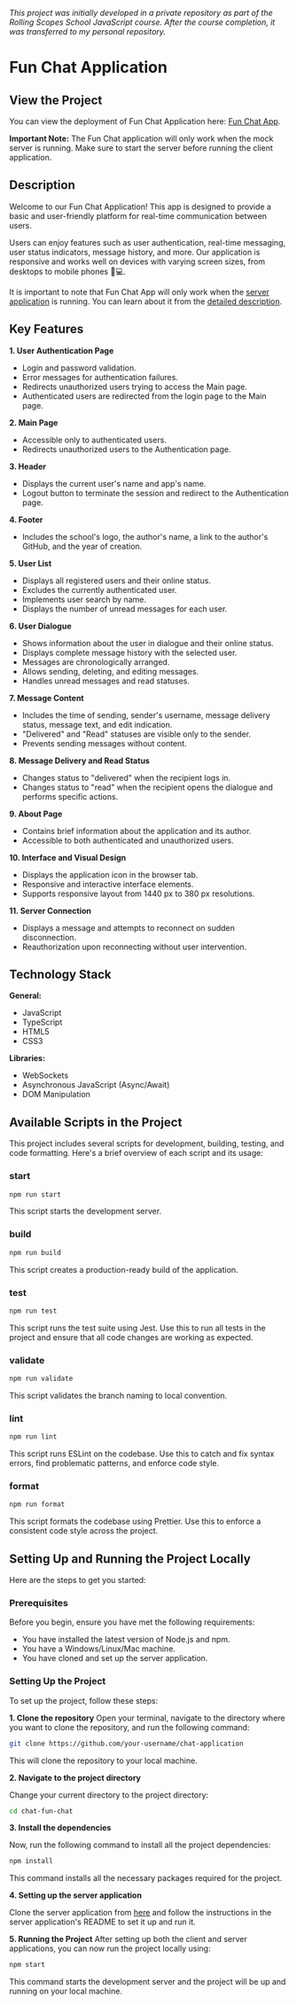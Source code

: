 *This project was initially developed in a private repository as part of the Rolling Scopes School JavaScript course. After the course completion, it was transferred to my personal repository.*

# Fun Chat Application

## View the Project
You can view the deployment of Fun Chat Application here: [Fun Chat App](https://rolling-scopes-school.github.io/chekhanadski-JSFE2023Q4/fun-chat/#/).

**Important Note:** The Fun Chat application will only work when the mock server is running. Make sure to start the server before running the client application.

## Description
Welcome to our Fun Chat Application! This app is designed to provide a basic and user-friendly platform for real-time communication between users.

Users can enjoy features such as user authentication, real-time messaging, user status indicators, message history, and more. Our application is responsive and works well on devices with varying screen sizes, from desktops to mobile phones 📱💻.

It is important to note that Fun Chat App will only work when the [server application](https://github.com/rolling-scopes-school/fun-chat-server/tree/main) is running. You can learn about it from the [detailed description](https://github.com/rolling-scopes-school/fun-chat-server/tree/main#readme).

## Key Features
**1. User Authentication Page**

- Login and password validation.
- Error messages for authentication failures.
- Redirects unauthorized users trying to access the Main page.
- Authenticated users are redirected from the login page to the Main page.

**2. Main Page**

- Accessible only to authenticated users.
- Redirects unauthorized users to the Authentication page.
  
**3. Header**

- Displays the current user's name and app's name.
- Logout button to terminate the session and redirect to the Authentication page.
  
**4. Footer**

- Includes the school's logo, the author's name, a link to the author's GitHub, and the year of creation.
  
**5. User List**

- Displays all registered users and their online status.
- Excludes the currently authenticated user.
- Implements user search by name.
- Displays the number of unread messages for each user.

**6. User Dialogue**

- Shows information about the user in dialogue and their online status.
- Displays complete message history with the selected user.
- Messages are chronologically arranged.
- Allows sending, deleting, and editing messages.
- Handles unread messages and read statuses.
  
**7. Message Content**

- Includes the time of sending, sender's username, message delivery status, message text, and edit indication.
- "Delivered" and "Read" statuses are visible only to the sender.
- Prevents sending messages without content.
  
**8. Message Delivery and Read Status**

- Changes status to "delivered" when the recipient logs in.
- Changes status to "read" when the recipient opens the dialogue and performs specific actions.
  
**9. About Page**

- Contains brief information about the application and its author.
- Accessible to both authenticated and unauthorized users.
  
**10. Interface and Visual Design**

- Displays the application icon in the browser tab.
- Responsive and interactive interface elements.
- Supports responsive layout from 1440 px to 380 px resolutions.
  
**11. Server Connection**

- Displays a message and attempts to reconnect on sudden disconnection.
- Reauthorization upon reconnecting without user intervention.

## Technology Stack
**General:**

- JavaScript
- TypeScript
- HTML5
- CSS3

**Libraries:**

- WebSockets
- Asynchronous JavaScript (Async/Await)
- DOM Manipulation

## Available Scripts in the Project

This project includes several scripts for development, building, testing, and code formatting. Here's a brief overview of each script and its usage:

### start

```sh
npm run start
```

This script starts the development server.

### build

```sh
npm run build
```

This script creates a production-ready build of the application.

### test

```sh
npm run test
```

This script runs the test suite using Jest. Use this to run all tests in the project and ensure that all code changes are working as expected.

### validate

```sh
npm run validate
```

This script validates the branch naming to local convention.

### lint

```sh
npm run lint
```

This script runs ESLint on the codebase. Use this to catch and fix syntax errors, find problematic patterns, and enforce code style.

### format

```sh
npm run format
```

This script formats the codebase using Prettier. Use this to enforce a consistent code style across the project.

## Setting Up and Running the Project Locally

Here are the steps to get you started:

### Prerequisites

Before you begin, ensure you have met the following requirements:

- You have installed the latest version of Node.js and npm.
- You have a Windows/Linux/Mac machine.
- You have cloned and set up the server application.

### Setting Up the Project

To set up the project, follow these steps:

**1. Clone the repository**
Open your terminal, navigate to the directory where you want to clone the repository, and run the following command:

```sh
git clone https://github.com/your-username/chat-application
```

This will clone the repository to your local machine.

**2. Navigate to the project directory**

Change your current directory to the project directory:

```sh
cd chat-fun-chat
```
**3. Install the dependencies**

Now, run the following command to install all the project dependencies:

```sh
npm install
```

This command installs all the necessary packages required for the project.

**4. Setting up the server application**

Clone the server application from [here](https://github.com/rolling-scopes-school/fun-chat-server/tree/main) and follow the instructions in the server application's README to set it up and run it.

**5. Running the Project**
After setting up both the client and server applications, you can now run the project locally using:

```sh
npm start
```

This command starts the development server and the project will be up and running on your local machine.
